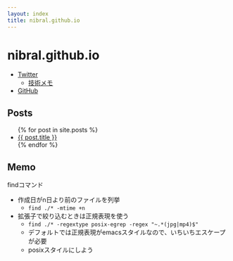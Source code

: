 ```yaml
---
layout: index
title: nibral.github.io
---
```


nibral.github.io
====

- [Twitter](https://twitter.com/_nibral)
    - [技術メモ](http://twilog.org/_nibral/search?word=%E3%80%90%E3%83%A1%E3%83%A2%E3%80%91&ao=a)
- [GitHub](https://github.com/nibral)

Posts
----

<ul>
  {% for post in site.posts %}
    <li>
      <a href="{{ post.url }}">{{ post.title }}</a>
    </li>
  {% endfor %}
</ul>

Memo
----

findコマンド

- 作成日がn日より前のファイルを列挙
    - `find ./* -mtime +n`
- 拡張子で絞り込むときは正規表現を使う
	- `find ./* -regextype posix-egrep -regex "~.*(jpg|mp4)$"`
	- デフォルトでは正規表現がemacsスタイルなので、いちいちエスケープが必要
	- posixスタイルにしよう
